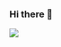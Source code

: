 ### Hi there 👋

<img src="https://github-readme-stats.vercel.app/api?username=Dinoattitude&&show_icons=true&title_color=927ea3&icon_color=da6c77&text_color=e8a287&bg_color=365875">
